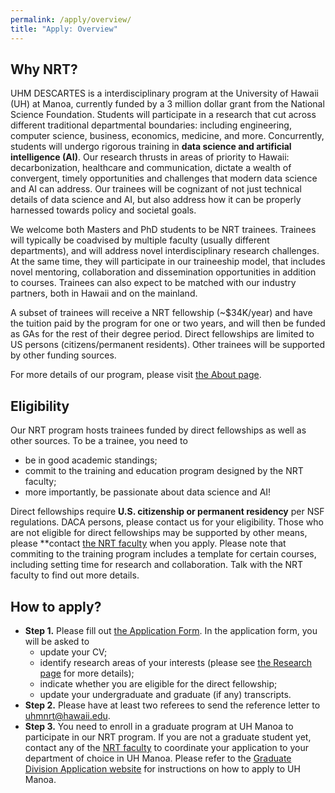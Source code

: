 ```yaml
---
permalink: /apply/overview/
title: "Apply: Overview"
---
```


## Why NRT?

UHM DESCARTES is a interdisciplinary program at the University of
Hawaii (UH) at Manoa, currently funded by a 3 million dollar grant
from the National Science Foundation.  Students will participate in a
research that cut across different traditional departmental
boundaries: including engineering, computer science, business,
economics, medicine, and more.  Concurrently, students will undergo
rigorous training in **data science and artificial intelligence
(AI)**. Our research thrusts in areas of priority to Hawaii:
decarbonization, healthcare and communication, dictate a wealth of
convergent, timely opportunities and challenges that modern data
science and AI can address. Our trainees will be cognizant of
not just technical details of data science and AI, but also address
how it can be properly harnessed towards policy and societal goals.

We welcome both Masters and PhD students to be NRT trainees. Trainees
will typically be coadvised by multiple faculty (usually different
departments), and will address novel interdisciplinary research
challenges.  At the same time, they will participate in our
traineeship model, that includes novel mentoring, collaboration and
dissemination opportunities in addition to courses. Trainees can also
expect to be matched with our industry partners, both in Hawaii and
on the mainland.

A subset of trainees will receive a NRT fellowship (~$34K/year) and
have the tuition paid by the program for one or two years, and will
then be funded as GAs for the rest of their degree period. Direct
fellowships are limited to US persons (citizens/permanent residents).
Other trainees will be supported by other funding sources.

For more details of our program, please visit [the About page](../about.md).

## Eligibility

Our NRT program hosts trainees funded by direct fellowships as well as other sources. To be a trainee, you need to
- be in good academic standings;
- commit to the training and education program designed by the NRT faculty;
- more importantly, be passionate about data science and AI!

Direct fellowships require **U.S. citizenship or permanent residency**
per NSF regulations. DACA persons, please contact us for your
eligibility. Those who are not eligible for direct fellowships may be
supported by other means, please **contact [the NRT
faculty](../people/leadership-team.md) when you apply. Please note
that commiting to the training program includes a template for certain
courses, including setting time for research and collaboration. Talk
with the NRT faculty to find out more details.

## How to apply?

- **Step 1.** Please fill out [the Application Form](https://forms.gle/D37NfAoUqhFayUse7). In the application form, you will be asked to
    - update your CV;
    - identify research areas of your interests (please see [the Research page](../research/overview.md) for more details);
    - indicate whether you are eligible for the direct fellowship;
    - update your undergraduate and graduate (if any) transcripts.
- **Step 2.** Please have at least two referees to send the reference letter to uhmnrt@hawaii.edu.
- **Step 3.** You need to enroll in a graduate program at UH Manoa to participate in our NRT program. If you are not a graduate student yet, contact any of the
[NRT faculty](../people/leadership-team.md) to coordinate your application to your department of choice in UH Manoa. Please refer to the [Graduate Division Application website](https://manoa.hawaii.edu/graduate/how-to-apply/) for instructions on how to apply to UH Manoa.
